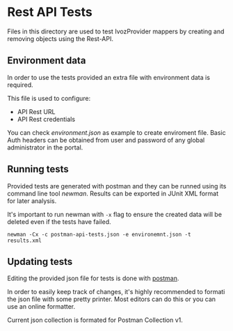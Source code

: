 # Rest API Tests

Files in this directory are used to test IvozProvider mappers by creating and
removing objects using the Rest-API.

## Environment data

In order to use the tests provided an extra file with environment data is required.

This file is used to configure:

 - API Rest URL
 - API Rest credentials

You can check _environment.json_ as example to create enviroment file. Basic
Auth headers can be obtained from user and password of any global administrator
in the portal.

## Running tests

Provided tests are generated with postman and they can be runned using its
command line tool _newman_. Results can be exported in JUnit XML format for
later analysis.

It's important to run newman with `-x` flag to ensure the created data will be
deleted even if the tests have failed.


```
newman -Cx -c postman-api-tests.json -e environemnt.json -t results.xml
```

## Updating tests

Editing the provided json file for tests is done with [postman](https://www.getpostman.com/).

In order to easily keep track of changes, it's highly recommended to formati
the json file with some pretty printer. Most editors can do this or you can
use an online formatter.

Current json collection is formated for Postman Collection v1.


